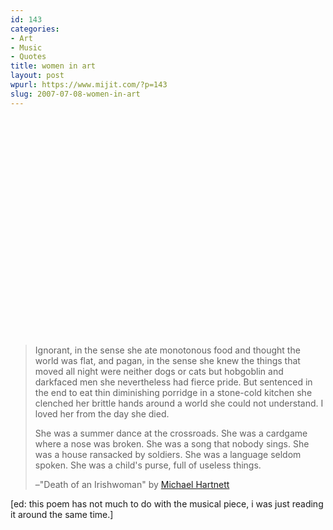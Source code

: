 ```yaml
---
id: 143
categories:
- Art
- Music
- Quotes
title: women in art
layout: post
wpurl: https://www.mijit.com/?p=143
slug: 2007-07-08-women-in-art
---
```

<object width="425" height="350"><param name="movie" value="https://www.youtube.com/v/nUDIoN-_Hxs"></param><param name="wmode" value="transparent"></param><embed src="https://www.youtube.com/v/nUDIoN-_Hxs" type="application/x-shockwave-flash" wmode="transparent" width="425" height="350"></embed></object>

<blockquote> Ignorant, in the sense
she ate monotonous food
and thought the world was flat,
and pagan, in the sense
she knew the things that moved
all night were neither dogs or cats
but hobgoblin and darkfaced men
she nevertheless had fierce pride.
But sentenced in the end
to eat thin diminishing porridge
in a stone-cold kitchen
she clenched her brittle hands
around a world
she could not understand.
I loved her from the day she died.

She was a summer dance at the crossroads.
She was a cardgame where a nose was broken.
She was a song that nobody sings.
She was a house ransacked by soldiers.
She was a language seldom spoken.
She was a child's purse, full of useless things.

–"Death of an Irishwoman" by <a href="https://www.irishcultureandcustoms.com/Poetry/Hartnett.html">Michael Hartnett</a></blockquote>

[ed: this poem has not much to do with the musical piece, i was just reading it around the same time.]
